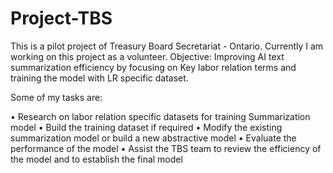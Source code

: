 # Project-TBS
This is a pilot project of Treasury Board Secretariat - Ontario. Currently I am working on this project as a volunteer. 
Objective: Improving AI text summarization efficiency by focusing on Key labor relation terms and training the model with LR specific dataset.

Some of my tasks are:

• Research on labor relation specific datasets for training Summarization model
• Build the training dataset if required
• Modify the existing summarization model or build a new abstractive model
• Evaluate the performance of the model
• Assist the TBS team to review the efficiency of the model and to establish the final model 


